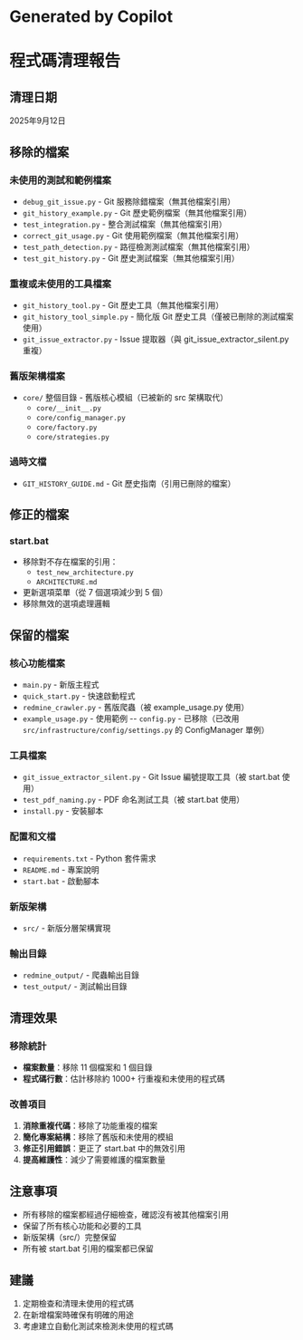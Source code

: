 # Generated by Copilot
# 程式碼清理報告

## 清理日期
2025年9月12日

## 移除的檔案

### 未使用的測試和範例檔案
- `debug_git_issue.py` - Git 服務除錯檔案（無其他檔案引用）
- `git_history_example.py` - Git 歷史範例檔案（無其他檔案引用）
- `test_integration.py` - 整合測試檔案（無其他檔案引用）
- `correct_git_usage.py` - Git 使用範例檔案（無其他檔案引用）
- `test_path_detection.py` - 路徑檢測測試檔案（無其他檔案引用）
- `test_git_history.py` - Git 歷史測試檔案（無其他檔案引用）

### 重複或未使用的工具檔案
- `git_history_tool.py` - Git 歷史工具（無其他檔案引用）
- `git_history_tool_simple.py` - 簡化版 Git 歷史工具（僅被已刪除的測試檔案使用）
- `git_issue_extractor.py` - Issue 提取器（與 git_issue_extractor_silent.py 重複）

### 舊版架構檔案
- `core/` 整個目錄 - 舊版核心模組（已被新的 src 架構取代）
  - `core/__init__.py`
  - `core/config_manager.py`
  - `core/factory.py`
  - `core/strategies.py`

### 過時文檔
- `GIT_HISTORY_GUIDE.md` - Git 歷史指南（引用已刪除的檔案）

## 修正的檔案

### start.bat
- 移除對不存在檔案的引用：
  - `test_new_architecture.py`
  - `ARCHITECTURE.md`
- 更新選項菜單（從 7 個選項減少到 5 個）
- 移除無效的選項處理邏輯

## 保留的檔案

### 核心功能檔案
- `main.py` - 新版主程式
- `quick_start.py` - 快速啟動程式
- `redmine_crawler.py` - 舊版爬蟲（被 example_usage.py 使用）
- `example_usage.py` - 使用範例
-- `config.py` - 已移除（已改用 `src/infrastructure/config/settings.py` 的 ConfigManager 單例）

### 工具檔案
- `git_issue_extractor_silent.py` - Git Issue 編號提取工具（被 start.bat 使用）
- `test_pdf_naming.py` - PDF 命名測試工具（被 start.bat 使用）
- `install.py` - 安裝腳本

### 配置和文檔
- `requirements.txt` - Python 套件需求
- `README.md` - 專案說明
- `start.bat` - 啟動腳本

### 新版架構
- `src/` - 新版分層架構實現

### 輸出目錄
- `redmine_output/` - 爬蟲輸出目錄
- `test_output/` - 測試輸出目錄

## 清理效果

### 移除統計
- **檔案數量**：移除 11 個檔案和 1 個目錄
- **程式碼行數**：估計移除約 1000+ 行重複和未使用的程式碼

### 改善項目
1. **消除重複代碼**：移除了功能重複的檔案
2. **簡化專案結構**：移除了舊版和未使用的模組
3. **修正引用錯誤**：更正了 start.bat 中的無效引用
4. **提高維護性**：減少了需要維護的檔案數量

## 注意事項
- 所有移除的檔案都經過仔細檢查，確認沒有被其他檔案引用
- 保留了所有核心功能和必要的工具
- 新版架構（src/）完整保留
- 所有被 start.bat 引用的檔案都已保留

## 建議
1. 定期檢查和清理未使用的程式碼
2. 在新增檔案時確保有明確的用途
3. 考慮建立自動化測試來檢測未使用的程式碼
